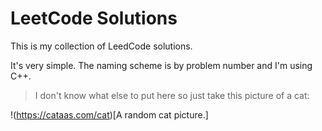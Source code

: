 # LeetCode Solutions

This is my collection of LeedCode solutions.

It's very simple. The naming scheme is by problem number and I'm using C++.

> I don't know what else to put here so just take this picture of a cat:

!(https://cataas.com/cat)[A random cat picture.]
